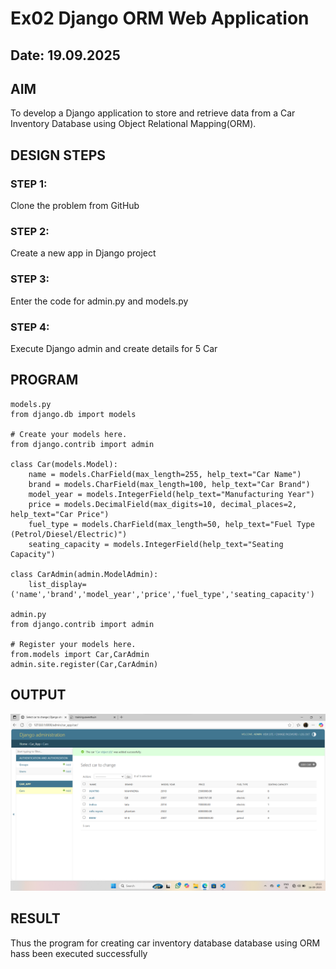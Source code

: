 # Ex02 Django ORM Web Application
## Date: 19.09.2025

## AIM
To develop a Django application to store and retrieve data from a Car Inventory Database using Object Relational Mapping(ORM).

## DESIGN STEPS

### STEP 1:
Clone the problem from GitHub

### STEP 2:
Create a new app in Django project

### STEP 3:
Enter the code for admin.py and models.py

### STEP 4:
Execute Django admin and create details for 5 Car 

## PROGRAM
~~~
models.py
from django.db import models

# Create your models here.
from django.contrib import admin

class Car(models.Model):
    name = models.CharField(max_length=255, help_text="Car Name")
    brand = models.CharField(max_length=100, help_text="Car Brand")
    model_year = models.IntegerField(help_text="Manufacturing Year")
    price = models.DecimalField(max_digits=10, decimal_places=2, help_text="Car Price")
    fuel_type = models.CharField(max_length=50, help_text="Fuel Type (Petrol/Diesel/Electric)")
    seating_capacity = models.IntegerField(help_text="Seating Capacity")
    
class CarAdmin(admin.ModelAdmin):
    list_display=('name','brand','model_year','price','fuel_type','seating_capacity')

admin.py
from django.contrib import admin

# Register your models here.
from.models import Car,CarAdmin
admin.site.register(Car,CarAdmin)
~~~

## OUTPUT
![alt text](<Screenshot 2025-09-16 152351.png>)



## RESULT
Thus the program for creating car inventory database database using ORM hass been executed successfully
